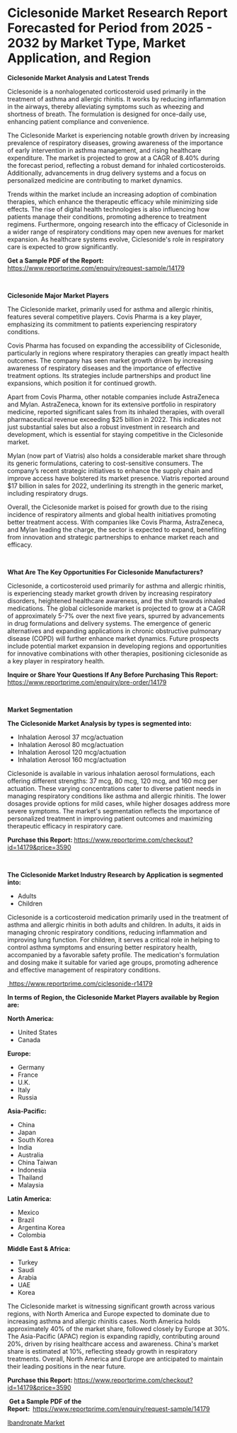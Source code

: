 <p><h1>Ciclesonide Market Research Report Forecasted for Period from 2025 -  2032 by Market Type, Market Application, and Region</h1></p><p><strong>Ciclesonide Market Analysis and Latest Trends</strong></p>
<p><p>Ciclesonide is a nonhalogenated corticosteroid used primarily in the treatment of asthma and allergic rhinitis. It works by reducing inflammation in the airways, thereby alleviating symptoms such as wheezing and shortness of breath. The formulation is designed for once-daily use, enhancing patient compliance and convenience.</p><p>The Ciclesonide Market is experiencing notable growth driven by increasing prevalence of respiratory diseases, growing awareness of the importance of early intervention in asthma management, and rising healthcare expenditure. The market is projected to grow at a CAGR of 8.40% during the forecast period, reflecting a robust demand for inhaled corticosteroids. Additionally, advancements in drug delivery systems and a focus on personalized medicine are contributing to market dynamics.</p><p>Trends within the market include an increasing adoption of combination therapies, which enhance the therapeutic efficacy while minimizing side effects. The rise of digital health technologies is also influencing how patients manage their conditions, promoting adherence to treatment regimens. Furthermore, ongoing research into the efficacy of Ciclesonide in a wider range of respiratory conditions may open new avenues for market expansion. As healthcare systems evolve, Ciclesonide's role in respiratory care is expected to grow significantly.</p></p>
<p><strong>Get a Sample PDF of the Report:&nbsp;</strong> <a href="https://www.reportprime.com/enquiry/request-sample/14179?utm_campaign=3327&utm_medium=2&utm_source=Github&utm_content=ia&utm_term=20032025&utm_id=ciclesonide">https://www.reportprime.com/enquiry/request-sample/14179</a></p>
<p>&nbsp;</p>
<p><strong>Ciclesonide Major Market Players</strong></p>
<p><p>The Ciclesonide market, primarily used for asthma and allergic rhinitis, features several competitive players. Covis Pharma is a key player, emphasizing its commitment to patients experiencing respiratory conditions. </p><p>Covis Pharma has focused on expanding the accessibility of Ciclesonide, particularly in regions where respiratory therapies can greatly impact health outcomes. The company has seen market growth driven by increasing awareness of respiratory diseases and the importance of effective treatment options. Its strategies include partnerships and product line expansions, which position it for continued growth.</p><p>Apart from Covis Pharma, other notable companies include AstraZeneca and Mylan. AstraZeneca, known for its extensive portfolio in respiratory medicine, reported significant sales from its inhaled therapies, with overall pharmaceutical revenue exceeding $25 billion in 2022. This indicates not just substantial sales but also a robust investment in research and development, which is essential for staying competitive in the Ciclesonide market.</p><p>Mylan (now part of Viatris) also holds a considerable market share through its generic formulations, catering to cost-sensitive consumers. The company’s recent strategic initiatives to enhance the supply chain and improve access have bolstered its market presence. Viatris reported around $17 billion in sales for 2022, underlining its strength in the generic market, including respiratory drugs.</p><p>Overall, the Ciclesonide market is poised for growth due to the rising incidence of respiratory ailments and global health initiatives promoting better treatment access. With companies like Covis Pharma, AstraZeneca, and Mylan leading the charge, the sector is expected to expand, benefiting from innovation and strategic partnerships to enhance market reach and efficacy.</p></p>
<p>&nbsp;</p>
<p><strong>What Are The Key Opportunities For Ciclesonide Manufacturers?</strong></p>
<p><p>Ciclesonide, a corticosteroid used primarily for asthma and allergic rhinitis, is experiencing steady market growth driven by increasing respiratory disorders, heightened healthcare awareness, and the shift towards inhaled medications. The global ciclesonide market is projected to grow at a CAGR of approximately 5-7% over the next five years, spurred by advancements in drug formulations and delivery systems. The emergence of generic alternatives and expanding applications in chronic obstructive pulmonary disease (COPD) will further enhance market dynamics. Future prospects include potential market expansion in developing regions and opportunities for innovative combinations with other therapies, positioning ciclesonide as a key player in respiratory health.</p></p>
<p><strong>Inquire or Share Your Questions If Any Before Purchasing This Report:</strong> <a href="https://www.reportprime.com/enquiry/pre-order/14179?utm_campaign=3327&utm_medium=2&utm_source=Github&utm_content=ia&utm_term=20032025&utm_id=ciclesonide">https://www.reportprime.com/enquiry/pre-order/14179</a></p>
<p>&nbsp;</p>
<p><strong>Market Segmentation</strong></p>
<p><strong>The Ciclesonide Market Analysis by types is segmented into:</strong></p>
<p><ul><li>Inhalation Aerosol 37 mcg/actuation</li><li>Inhalation Aerosol 80 mcg/actuation</li><li>Inhalation Aerosol 120 mcg/actuation</li><li>Inhalation Aerosol 160 mcg/actuation</li></ul></p>
<p><p>Ciclesonide is available in various inhalation aerosol formulations, each offering different strengths: 37 mcg, 80 mcg, 120 mcg, and 160 mcg per actuation. These varying concentrations cater to diverse patient needs in managing respiratory conditions like asthma and allergic rhinitis. The lower dosages provide options for mild cases, while higher dosages address more severe symptoms. The market's segmentation reflects the importance of personalized treatment in improving patient outcomes and maximizing therapeutic efficacy in respiratory care.</p></p>
<p><strong>Purchase this Report:&nbsp;</strong><a href="https://www.reportprime.com/checkout?id=14179&price=3590&utm_campaign=3327&utm_medium=2&utm_source=Github&utm_content=ia&utm_term=20032025&utm_id=ciclesonide">https://www.reportprime.com/checkout?id=14179&price=3590</a></p>
<p>&nbsp;</p>
<p><strong>The Ciclesonide Market Industry Research by Application is segmented into:</strong></p>
<p><ul><li>Adults</li><li>Children</li></ul></p>
<p><p>Ciclesonide is a corticosteroid medication primarily used in the treatment of asthma and allergic rhinitis in both adults and children. In adults, it aids in managing chronic respiratory conditions, reducing inflammation and improving lung function. For children, it serves a critical role in helping to control asthma symptoms and ensuring better respiratory health, accompanied by a favorable safety profile. The medication's formulation and dosing make it suitable for varied age groups, promoting adherence and effective management of respiratory conditions.</p></p>
<p><a href="https://www.reportprime.com/ciclesonide-r14179?utm_campaign=3327&utm_medium=2&utm_source=Github&utm_content=ia&utm_term=20032025&utm_id=ciclesonide">&nbsp;https://www.reportprime.com/ciclesonide-r14179</a></p>
<p><strong>In terms of Region, the Ciclesonide Market Players available by Region are:</strong></p>
<p>
    <p> <strong> North America: </strong>
        <ul>
            <li>United States</li>
            <li>Canada</li>
        </ul>
        </p> 
    <p> <strong> Europe: </strong>
        <ul>
            <li>Germany</li>
            <li>France</li>
            <li>U.K.</li>
            <li>Italy</li>
            <li>Russia</li>
        </ul>
        </p> 
    <p> <strong> Asia-Pacific: </strong>
        <ul>
            <li>China</li>
            <li>Japan</li>
            <li>South Korea</li>
            <li>India</li>
            <li>Australia</li>
            <li>China Taiwan</li>
            <li>Indonesia</li>
            <li>Thailand</li>
            <li>Malaysia</li>
        </ul>
        </p> 
    <p> <strong> Latin America: </strong>
        <ul>
            <li>Mexico</li>
            <li>Brazil</li>
            <li>Argentina Korea</li>
            <li>Colombia</li>
        </ul>
        </p> 
    <p> <strong> Middle East & Africa: </strong>
        <ul>
            <li>Turkey</li>
            <li>Saudi</li>
            <li>Arabia</li>
            <li>UAE</li>
            <li>Korea</li>
        </ul>
    </p>
    </p>
<p><p>The Ciclesonide market is witnessing significant growth across various regions, with North America and Europe expected to dominate due to increasing asthma and allergic rhinitis cases. North America holds approximately 40% of the market share, followed closely by Europe at 30%. The Asia-Pacific (APAC) region is expanding rapidly, contributing around 20%, driven by rising healthcare access and awareness. China's market share is estimated at 10%, reflecting steady growth in respiratory treatments. Overall, North America and Europe are anticipated to maintain their leading positions in the near future.</p></p>
<p><strong>Purchase this Report: </strong><a href="https://www.reportprime.com/checkout?id=14179&price=3590&utm_campaign=3327&utm_medium=2&utm_source=Github&utm_content=ia&utm_term=20032025&utm_id=ciclesonide">https://www.reportprime.com/checkout?id=14179&price=3590</a></p>
<p>&nbsp;<strong>Get a Sample PDF of the Report:&nbsp;&nbsp;</strong><a href="https://www.reportprime.com/enquiry/request-sample/14179?utm_campaign=3327&utm_medium=2&utm_source=Github&utm_content=ia&utm_term=20032025&utm_id=ciclesonide">https://www.reportprime.com/enquiry/request-sample/14179</a></p>
<p><strong></strong></p>
<p><p><a href="https://github.com/felishtimoti/Market-Research-Report-List-1/blob/main/ibandronate-market.md?utm_campaign=3327&utm_medium=2&utm_source=Github&utm_content=ia&utm_term=20032025&utm_id=ciclesonide">Ibandronate Market</a></p></p>